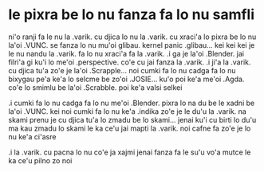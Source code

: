 # le pixra be lo nu fanza fa lo nu samfli
ni'o ranji fa le nu la .varik. cu djica lo nu la .varik. cu xraci'a lo pixra be lo nu la'oi .VUNC. se fanza lo nu mu'oi glibau. kernel panic .glibau... kei kei kei je le nu nandu la .varik. fa lo nu xraci'a fa la .varik.  .i ga je la'oi .Blender. jai filri'a gi ku'i lo me'oi .perspective. co'e cu jai fanza la .varik.  .i ji'a la .varik. cu djica tu'a zo'e je la'oi .Scrapple... noi cumki fa lo nu cadga fa lo nu bixygau pe'a ke'a lo selcme be zo'oi .JOSIE... ku'o poi ke'a me'oi .Agda. co'e lo smimlu be la'oi .Scrabble. poi ke'a valsi selkei

.i cumki fa lo nu cadga fa lo nu me'oi .Blender. pixra lo na du be le xadni be la'oi .VUNC. kei noi cumki fa lo nu ke'a .indika zo'e je le du'u la .varik. na skami prenu je cu djica tu'a lo zmadu be lo skami... jenai ku'i cu birti lo du'u ma kau zmadu lo skami le ka ce'u jai mapti la .varik. noi cafne fa zo'e je lo nu ke'a ci'asre

.i la .varik. cu pacna lo nu co'e ja xajmi jenai fanza fa le su'u vo'a mutce le ka ce'u pilno zo noi
